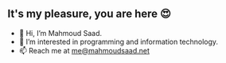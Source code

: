 ## It's my pleasure, you are here 😍
- 👋 Hi, I’m Mahmoud Saad.
- 👀 I’m interested in programming and information technology.
- 📫 Reach me at me@mahmoudsaad.net

<!---
jalofort/jalofort is a ✨ special ✨ repository because its `README.md` (this file) appears on your GitHub profile.
You can click the Preview link to take a look at your changes.
--->
